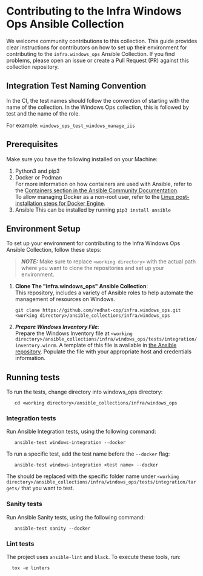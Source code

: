 # Contributing to the Infra Windows Ops Ansible Collection
 
We welcome community contributions to this collection.
This guide provides clear instructions for contributors on how to set up their environment for contributing to the `infra.windows_ops` Ansible Collection.
If you find problems, please open an issue or create a Pull Request (PR) against this collection repository.

## Integration Test Naming Convention

In the CI, the test names should follow the convention of starting with the name of the collection. In the Windows Ops collection, this is followed by test and the name of the role.

For example:
`windows_ops_test_windows_manage_iis`

## Prerequisites

Make sure you have the following installed on your Machine:

1. Python3 and pip3
2. Docker or Podman  
For more information on how containers are used with Ansible, refer to the [Containers section in the Ansible Community Documentation](https://docs.ansible.com/ansible/latest/dev_guide/testing_running_locally.html#containers).  
To allow managing Docker as a non-root user, refer to the [Linux post-installation steps for Docker Engine](https://docs.docker.com/engine/install/linux-postinstall/).
3. Ansible
   This can be installed by running `pip3 install ansible`

## Environment Setup

To set up your environment for contributing to the Infra Windows Ops Ansible Collection, follow these steps:

> **_NOTE:_** Make sure to replace `<working directory>` with the actual path where you want to clone the repositories and set up your environment. 

1. **Clone The "infra.windows_ops" Ansible Collection**:  
   This repository, includes a variety of Ansible roles to help automate the management of resources on Windows.
   ```shell
   git clone https://github.com/redhat-cop/infra.windows_ops.git <working directory>/ansible_collections/infra/windows_ops
   ```
2. ***Prepare Windows Inventory File***:  
Prepare the Windows Inventory file at `<working directory>/ansible_collections/infra/windows_ops/tests/integration/inventory.winrm`. A template of this file is available in [the Ansible repository](https://github.com/ansible/ansible/blob/devel/test/lib/ansible_test/config/inventory.winrm.template). Populate the file with your appropriate host and credentials information.

## Running tests

To run the tests, change directory into windows_ops directory:
```shell
   cd <working directory>/ansible_collections/infra/windows_ops
```

### Integration tests

Run Ansible Integration tests, using the following command:
```shell
   ansible-test windows-integration --docker
```

To run a specific test, add the test name before the `--docker` flag:
```shell
   ansible-test windows-integration <test name> --docker
```
The <test name> should be replaced with the specific folder name under `<working directory>/ansible_collections/infra/windows_ops/tests/integration/targets/` that you want to test.

### Sanity tests

Run Ansible Sanity tests, using the following command:
```shell
   ansible-test sanity --docker
```

### Lint tests

The project uses `ansible-lint` and `black`.
To execute these tools, run:
```shell
  tox -e linters
```

